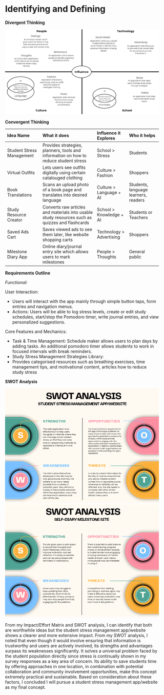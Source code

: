 # Identifying and Defining

**Divergent Thinking**  

![alt text](image.png)

**Convergent Thinking**

| Idea Name | What it does | Influence it Explores | Who it helps |
| :---- | :---- | :---- | :---- |
| Student Stress Management  | Provides strategies, planners, tools and information on how to reduce student stress | School \> Stress | Students |
| Virtual Outfits  | Lets users see outfits digitally using certain catalouged clothing | Culture \> Fashion | Shoppers |
| Book Translations | Scans an upload photo of a book page and translates into desired language | Culture \> Language \+ AI | Students, language learners, readers |
| Study Resource Creator | Converts raw articles and materials into usable study resources such as quizzes and flashcards | School \> Knowledge \+ AI | Students or Teachers |
| Saved Ads Cart | Saves viewed ads to see them later, like website shopping carts | Technology \> Advertising | Shoppers |
| Milestone Diary App | Online diary/journal entry site which allows users to mark milestones | People \> Thoughts | General public |

**Requirements Outline**

*Functional:*

User Interaction:

- Users will interact with the app mainly through simple button taps, form entries and navigation menus.  
- Actions: Users will be able to log stress levels, create or edit study schedules, start/stop the Pomodoro timer, write journal entries, and view personalized suggestions.

Core Features and Mechanics:

- Task & Time Management: Schedule maker allows users to plan days by adding tasks. An additional pomodoro timer allows students to work in focused intervals with break reminders.  
- Study Stress Management Strategies Library:  
- Provides categorised resources such as breathing exercises, time management tips, and motivational content, articles how to reduce study stress


**SWOT Analysis**

![alt text](<Screenshot 2025-08-31 235309-1.png>)
![alt text](<Screenshot 2025-08-31 235322-1.png>)

From my Impact/Effort Matrix and SWOT analysis, I can identify that both are worthwhile ideas but the student stress management app/website shows a clearer and more extensive impact. From my SWOT analysis, I noted that even though it would involve ensuring that information is trustworthy and users are actively involved, its strengths and advantages surpass its weaknesses significantly. It solves a universal problem faced by the student population directly since stress is continually shown in my survey responses as a key area of concern. Its ability to save students time by offering approaches in one location, in combination with potential collaboration and community involvement opportunities, make this concept extremely practical and sustainable. Based on consideration about these factors, I concluded I will pursue a student stress management app/website as my final concept.




